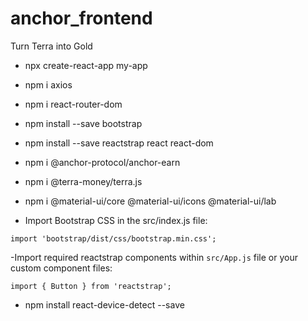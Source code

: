 # anchor_frontend
Turn Terra into Gold


- npx create-react-app my-app
- npm i axios
- npm i react-router-dom
- npm install --save bootstrap
- npm install --save reactstrap react react-dom
- npm i @anchor-protocol/anchor-earn
- npm i @terra-money/terra.js
- npm i @material-ui/core @material-ui/icons @material-ui/lab

- Import Bootstrap CSS in the src/index.js file:

`import 'bootstrap/dist/css/bootstrap.min.css';`

-Import required reactstrap components within `src/App.js` file or your custom component files:

`import { Button } from 'reactstrap';`

- npm install react-device-detect --save


